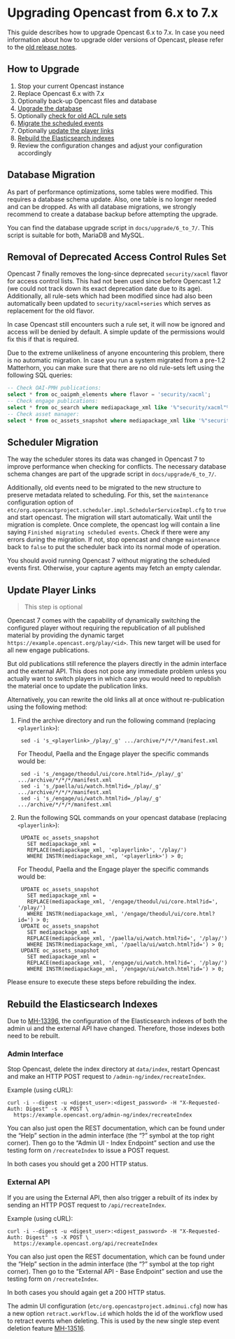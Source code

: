 
Upgrading Opencast from 6.x to 7.x
==================================

This guide describes how to upgrade Opencast 6.x to 7.x. In case you need information about how to upgrade older
versions of Opencast, please refer to the [old release notes](https://docs.opencast.org).

How to Upgrade
--------------

1. Stop your current Opencast instance
2. Replace Opencast 6.x with 7.x
3. Optionally back-up Opencast files and database
4. [Upgrade the database](#database-migration)
5. Optionally [check for old ACL rule sets](#removal-of-deprecated-access-control-rule-set)
6. [Migrate the scheduled events](#scheduler-migration)
7. Optionally [update the player links](#update-player-links)
8. [Rebuild the Elasticsearch indexes](#rebuild-the-elasticsearch-indexes)
9. Review the configuration changes and adjust your configuration accordingly

Database Migration
------------------

As part of performance optimizations, some tables were modified. This requires a database schema update. Also, one table
is no longer needed and can be dropped. As with all database migrations, we strongly recommend to create a database
backup before attempting the upgrade.

You can find the database upgrade script in `docs/upgrade/6_to_7/`. This script is suitable for both, MariaDB and
MySQL.


Removal of Deprecated Access Control Rules Set
--------------------------------------------

Opencast 7 finally removes the long-since deprecated `security/xacml` flavor for access control lists. This had not been
used since before Opencast 1.2 (we could not track down its exact deprecation date due to its age). Additionally, all
rule-sets which had been modified since had also been automatically been updated to `security/xacml+series` which
serves as replacement for the old flavor.

In case Opencast still encounters such a rule set, it will now be ignored and access will be denied by default. A simple
update of the permissions would fix this if that is required.

Due to the extreme unlikeliness of anyone encountering this problem, there is no automatic migration. In case you run a
system migrated from a pre-1.2 Matterhorn, you can make sure that there are no old rule-sets left using the following
SQL queries:

```sql
-- Check OAI-PMH publications:
select * from oc_oaipmh_elements where flavor = 'security/xacml';
-- Check engage publications:
select * from oc_search where mediapackage_xml like '%"security/xacml"%';
-- Check asset manager:
select * from oc_assets_snapshot where mediapackage_xml like '%"security/xacml"%';
```


Scheduler Migration
-------------------

The way the scheduler stores its data was changed in Opencast 7 to improve performance when checking for conflicts.
The necessary database schema changes are part of the upgrade script in `docs/upgrade/6_to_7/`.

Additionally, old events need to be migrated to the new structure to preserve metadata related to scheduling. For this,
set the `maintenance` configuration option of `etc/org.opencastproject.scheduler.impl.SchedulerServiceImpl.cfg` to
`true` and start opencast.  The migration will start automatically. Wait until the migration is complete. Once complete,
the opencast log will contain a line saying `Finished migrating scheduled events`. Check if there were any errors during
the migration. If not, stop opencast and change `maintenance` back to `false` to put the scheduler back into its normal
mode of operation.

You should avoid running Opencast 7 without migrating the scheduled events first. Otherwise, your capture agents may
fetch an empty calendar.


Update Player Links
-------------------

> This step is optional

Opencast 7 comes with the capability of dynamically switching the configured player without requiring the republication
of all published material by providing the dynamic target `https://example.opencast.org/play/<id>`. This new target
will be used for all new engage publications.

But old publications still reference the players directly in the admin interface and the external API. This does not
pose any immediate problem unless you actually want to switch players in which case you would need to republish the
material once to update the publication links.

Alternatively, you can rewrite the old links all at once without re-publication using the following method:

1. Find the archive directory and run the following command (replacing `<playerlink>`):

        sed -i 's_<playerlink>_/play/_g' .../archive/*/*/*/manifest.xml

    For Theodul, Paella and the Engage player the specific commands would be:

        sed -i 's_/engage/theodul/ui/core.html?id=_/play/_g' .../archive/*/*/*/manifest.xml
        sed -i 's_/paella/ui/watch.html?id=_/play/_g' .../archive/*/*/*/manifest.xml
        sed -i 's_/engage/ui/watch.html?id=_/play/_g' .../archive/*/*/*/manifest.xml

2. Run the following SQL commands on your opencast database (replacing `<playerlink>`):

        UPDATE oc_assets_snapshot
          SET mediapackage_xml =
          REPLACE(mediapackage_xml, '<playerlink>', '/play/')
          WHERE INSTR(mediapackage_xml, '<playerlink>') > 0;

    For Theodul, Paella and the Engage player the specific commands would be:

        UPDATE oc_assets_snapshot
          SET mediapackage_xml =
          REPLACE(mediapackage_xml, '/engage/theodul/ui/core.html?id=', '/play/')
          WHERE INSTR(mediapackage_xml, '/engage/theodul/ui/core.html?id=') > 0;
        UPDATE oc_assets_snapshot
          SET mediapackage_xml =
          REPLACE(mediapackage_xml, '/paella/ui/watch.html?id=', '/play/')
          WHERE INSTR(mediapackage_xml, '/paella/ui/watch.html?id=') > 0;
        UPDATE oc_assets_snapshot
          SET mediapackage_xml =
          REPLACE(mediapackage_xml, '/engage/ui/watch.html?id=', '/play/')
          WHERE INSTR(mediapackage_xml, '/engage/ui/watch.html?id=') > 0;

Please ensure to execute these steps before rebuilding the index.


Rebuild the Elasticsearch Indexes
----------------------------------

Due to [MH-13396](https://opencast.jira.com/browse/MH-13396), the configuration of the Elasticsearch indexes of both
the admin ui and the external API have changed. Therefore, those indexes both need to be rebuilt.

### Admin Interface

Stop Opencast, delete the index directory at `data/index`, restart Opencast and make an HTTP POST request to
`/admin-ng/index/recreateIndex`.

Example (using cURL):

    curl -i --digest -u <digest_user>:<digest_password> -H "X-Requested-Auth: Digest" -s -X POST \
      https://example.opencast.org/admin-ng/index/recreateIndex

You can also just open the REST documentation, which can be found under the “Help” section in the admin interface (the
“?” symbol at the top right corner). Then go to the “Admin UI - Index Endpoint” section and use the testing form on
`/recreateIndex` to issue a POST request.

In both cases you should get a 200 HTTP status.


### External API

If you are using the External API, then also trigger a rebuilt of its index by sending an HTTP POST request to
`/api/recreateIndex`.

Example (using cURL):

    curl -i --digest -u <digest_user>:<digest_password> -H "X-Requested-Auth: Digest" -s -X POST \
      https://example.opencast.org/api/recreateIndex

You can also just open the REST documentation, which can be found under the “Help” section in the admin interface (the
“?” symbol at the top right corner). Then go to the “External API - Base Endpoint” section and use the testing form on
`/recreateIndex`.

In both cases you should again get a 200 HTTP status.

The admin UI configuration (`etc/org.opencastproject.adminui.cfg`) now has a new option `retract.workflow.id` which
holds the id of the workflow used to retract events when deleting. This is used by the new single step event deletion
feature [MH-13516](https://opencast.jira.com/browse/MH-13516).
